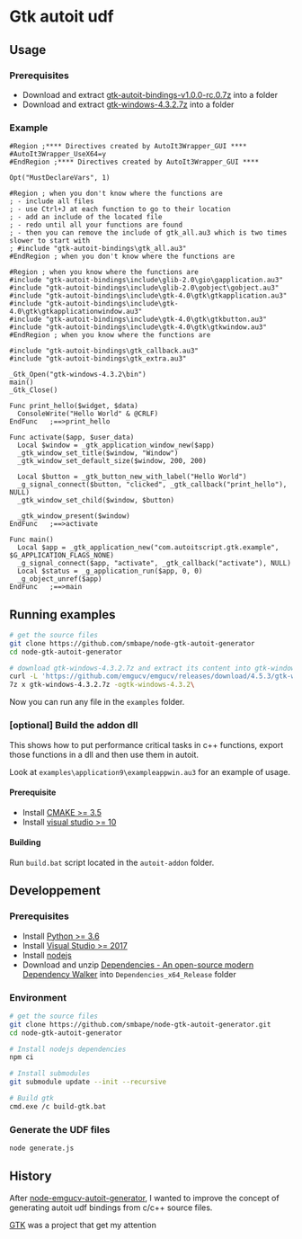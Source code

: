 # Gtk autoit udf

## Usage

### Prerequisites

  - Download and extract [gtk-autoit-bindings-v1.0.0-rc.0.7z](https://github.com/smbape/node-gtk-autoit-generator/releases/download/v1.0.0-rc.0-rc.0/gtk-autoit-bindings-v1.0.0-rc.0.7z) into a folder
  - Download and extract [gtk-windows-4.3.2.7z](https://github.com/smbape/node-gtk-autoit-generator/releases/download/v1.0.0-rc.0-rc.0/gtk-windows-4.3.2.7z) into a folder

### Example

```autoit
#Region ;**** Directives created by AutoIt3Wrapper_GUI ****
#AutoIt3Wrapper_UseX64=y
#EndRegion ;**** Directives created by AutoIt3Wrapper_GUI ****

Opt("MustDeclareVars", 1)

#Region ; when you don't know where the functions are
; - include all files
; - use Ctrl+J at each function to go to their location
; - add an include of the located file
; - redo until all your functions are found
; - then you can remove the include of gtk_all.au3 which is two times slower to start with
; #include "gtk-autoit-bindings\gtk_all.au3"
#EndRegion ; when you don't know where the functions are

#Region ; when you know where the functions are
#include "gtk-autoit-bindings\include\glib-2.0\gio\gapplication.au3"
#include "gtk-autoit-bindings\include\glib-2.0\gobject\gobject.au3"
#include "gtk-autoit-bindings\include\gtk-4.0\gtk\gtkapplication.au3"
#include "gtk-autoit-bindings\include\gtk-4.0\gtk\gtkapplicationwindow.au3"
#include "gtk-autoit-bindings\include\gtk-4.0\gtk\gtkbutton.au3"
#include "gtk-autoit-bindings\include\gtk-4.0\gtk\gtkwindow.au3"
#EndRegion ; when you know where the functions are

#include "gtk-autoit-bindings\gtk_callback.au3"
#include "gtk-autoit-bindings\gtk_extra.au3"

_Gtk_Open("gtk-windows-4.3.2\bin")
main()
_Gtk_Close()

Func print_hello($widget, $data)
  ConsoleWrite("Hello World" & @CRLF)
EndFunc   ;==>print_hello

Func activate($app, $user_data)
  Local $window = _gtk_application_window_new($app)
  _gtk_window_set_title($window, "Window")
  _gtk_window_set_default_size($window, 200, 200)

  Local $button = _gtk_button_new_with_label("Hello World")
  _g_signal_connect($button, "clicked", _gtk_callback("print_hello"), NULL)
  _gtk_window_set_child($window, $button)

  _gtk_window_present($window)
EndFunc   ;==>activate

Func main()
  Local $app = _gtk_application_new("com.autoitscript.gtk.example", $G_APPLICATION_FLAGS_NONE)
  _g_signal_connect($app, "activate", _gtk_callback("activate"), NULL)
  Local $status = _g_application_run($app, 0, 0)
  _g_object_unref($app)
EndFunc   ;==>main

```

## Running examples
```sh
# get the source files
git clone https://github.com/smbape/node-gtk-autoit-generator
cd node-gtk-autoit-generator

# download gtk-windows-4.3.2.7z and extract its content into gtk-windows-4.3.2
curl -L 'https://github.com/emgucv/emgucv/releases/download/4.5.3/gtk-windows-4.3.2.7z' -o gtk-windows-4.3.2.7z
7z x gtk-windows-4.3.2.7z -ogtk-windows-4.3.2\

```

Now you can run any file in the `examples` folder.

### \[optional\] Build the addon dll

This shows how to put performance critical tasks in c++ functions, export those functions in a dll and then use them in autoit.

Look at `examples\application9\exampleappwin.au3` for an example of usage.

#### Prerequisite

  - Install [CMAKE >= 3.5](https://cmake.org/download/)
  - Install [visual studio >= 10](https://visualstudio.microsoft.com/vs/community/)

#### Building

Run `build.bat` script located in the `autoit-addon` folder. 

## Developpement

### Prerequisites

  - Install [Python >= 3.6](https://www.python.org/downloads)
  - Install [Visual Studio  >= 2017](https://visualstudio.microsoft.com/vs/community/)
  - Install [nodejs](https://nodejs.org/en/download/)
  - Download and unzip [Dependencies - An open-source modern Dependency Walker](https://github.com/lucasg/Dependencies/releases/download/v1.10/Dependencies_x64_Release.zip) into `Dependencies_x64_Release` folder

### Environment

```sh
# get the source files
git clone https://github.com/smbape/node-gtk-autoit-generator.git
cd node-gtk-autoit-generator

# Install nodejs dependencies
npm ci

# Install submodules
git submodule update --init --recursive

# Build gtk
cmd.exe /c build-gtk.bat

```

### Generate the UDF files

```sh
node generate.js
```

## History

After [node-emgucv-autoit-generator](https://github.com/smbape/node-emgucv-autoit-generator), I wanted to improve the concept of generating autoit udf bindings from c/c++ source files.

[GTK](https://www.gtk.org/) was a project that get my attention
